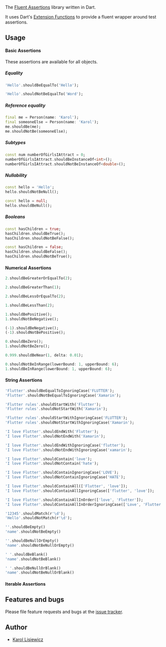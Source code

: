 The [Fluent Assertions](https://fluentassertions.com/) library written in Dart.

It uses Dart's [Extension Functions](https://dart.dev/guides/language/extension-methods) to provide a fluent wrapper around test assertions.

## Usage

#### Basic Assertions

These assertions are available for all objects.

##### Equality

```dart
'Hello'.shouldBeEqualTo('Hello');
```
```dart
'Hello'.shouldNotBeEqualTo('Word');
```

##### Reference equality

```dart
final me = Person(name: 'Karol');
final someoneElse = Person(name: 'Karol');
me.shouldBe(me);
me.shouldNotBe(someoneElse);
```

##### Subtypes

```dart
const num numberOfGirlsIAttract = 0;
numberOfGirlsIAttract.shouldBeInstanceOf<int>();
numberOfGirlsIAttract.shouldNotBeInstanceOf<double>();
```

##### Nullability

```dart
const hello = 'Hello';
hello.shouldNotBeNull();
```

```dart
const hello = null;
hello.shouldBeNull();
```

##### Booleans

```dart
const hasChildren = true;
hasChildren.shouldBeTrue();
hasChildren.shouldNotBeFalse();
```
```dart
const hasChildren = false;
hasChildren.shouldBeFalse();
hasChildren.shouldNotBeTrue();
```

#### Numerical Assertions

```dart
2.shouldBeGreaterOrEqualTo(2);
```

```dart
2.shouldBeGreaterThan(1);
```

```dart
2.shouldBeLessOrEqualTo(2);
```

```dart
1.shouldBeLessThan(2);
```

```dart
1.shouldBePositive();
1.shouldNotBeNegative();
```

```dart
(-1).shouldBeNegative();
(-1).shouldNotBePositive();
```

```dart
0.shouldBeZero();
1.shouldNotBeZero();
```

```dart
0.999.shouldBeNear(1, delta: 0.01);
```

```dart
0.shouldNotBeInRange(lowerBound: 1, upperBound: 6);
1.shouldBeInRange(lowerBound: 1, upperBound: 6);
```

#### String Assertions

```dart
'Flutter'.shouldBeEqualToIgnoringCase('FLUTTER');
'Flutter'.shouldNotBeEqualToIgnoringCase('Xamarin');
```

```dart
'Flutter rules'.shouldStartWith('Flutter');
'Flutter rules'.shouldNotStartWith('Xamarin');
```

```dart
'Flutter rules'.shouldStartWithIgnoringCase('FLUTTER');
'Flutter rules'.shouldNotStartWithIgnoringCase('Xamarin');
```

```dart
'I love Flutter'.shouldEndWith('Flutter');
'I love Flutter'.shouldNotEndWith('Xamarin');
```

```dart
'I love Flutter'.shouldEndWithIgnoringCase('flutter');
'I love Flutter'.shouldNotEndWithIgnoringCase('xamarin');
```

```dart
'I love Flutter'.shouldContain('love');
'I love Flutter'.shouldNotContain('hate');
```

```dart
'I love Flutter'.shouldContainIgnoringCase('LOVE');
'I love Flutter'.shouldNotContainIgnoringCase('HATE');
```

```dart
'I love Flutter'.shouldContainAll(['Flutter', 'love']);
'I love Flutter'.shouldContainAllIgnoringCase(['flutter', 'love']);
```

```dart
'I love Flutter'.shouldContainAllInOrder(['love', 'Flutter']);
'I love Flutter'.shouldContainAllInOrderIgnoringCase(['Love', 'Flutter']);
```

```dart
'12345'.shouldMatch(r'\d');
'Hello'.shouldNotMatch(r'\d');
```

```dart
''.shouldBeEmpty()
'name'.shouldNotBeEmpty()
```

```dart
''.shouldBeNullOrEmpty()
'name'.shouldNotBeNullOrEmpty()
```

```dart
' '.shouldBeBlank()
'name'.shouldNotBeBlank()
```

```dart
' '.shouldBeNullOrBlank()
'name'.shouldNotBeNullOrBlank()
```

#### Iterable Assertions

## Features and bugs

Please file feature requests and bugs at the [issue tracker](https://github.com/klisiewicz/fluent-assertions/issues).

## Author
- [Karol Lisiewicz](https://github.com/klisiewicz)
